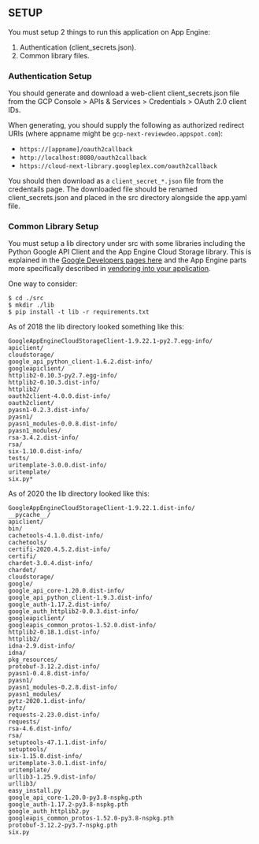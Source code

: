 ## SETUP

You must setup 2 things to run this application on App Engine:

1.  Authentication (client_secrets.json).
2.  Common library files.

### Authentication Setup

You should generate and download a web-client client_secrets.json file from the
GCP Console > APIs & Services > Credentials > OAuth 2.0 client IDs.

When generating, you should supply the following as authorized redirect URIs
(where appname might be `gcp-next-reviewdeo.appspot.com`):

*   `https://[appname]/oauth2callback`
*   `http://localhost:8080/oauth2callback`
*   `https://cloud-next-library.googleplex.com/oauth2callback`

You should then download as a `client_secret_*.json` file from the credentails
page. The downloaded file should be renamed client_secrets.json and placed in
the src directory alongside the app.yaml file.

### Common Library Setup

You must setup a lib directory under src with some libraries including the
Python Google API Client and the App Engine Cloud Storage library. This is
explained in the
[Google Developers pages here](https://developers.google.com/api-client-library/python/start/installation)
and the App Engine parts more specifically described in
[vendoring into your application](https://cloud.google.com/appengine/docs/standard/python/tools/using-libraries-python-27#vendoring).

One way to consider:

```
$ cd ./src
$ mkdir ./lib
$ pip install -t lib -r requirements.txt
```

As of 2018 the lib directory looked something like this:

```
GoogleAppEngineCloudStorageClient-1.9.22.1-py2.7.egg-info/
apiclient/
cloudstorage/
google_api_python_client-1.6.2.dist-info/
googleapiclient/
httplib2-0.10.3-py2.7.egg-info/
httplib2-0.10.3.dist-info/
httplib2/
oauth2client-4.0.0.dist-info/
oauth2client/
pyasn1-0.2.3.dist-info/
pyasn1/
pyasn1_modules-0.0.8.dist-info/
pyasn1_modules/
rsa-3.4.2.dist-info/
rsa/
six-1.10.0.dist-info/
tests/
uritemplate-3.0.0.dist-info/
uritemplate/
six.py*
```

As of 2020 the lib directory looked like this:

```
GoogleAppEngineCloudStorageClient-1.9.22.1.dist-info/
__pycache__/
apiclient/
bin/
cachetools-4.1.0.dist-info/
cachetools/
certifi-2020.4.5.2.dist-info/
certifi/
chardet-3.0.4.dist-info/
chardet/
cloudstorage/
google/
google_api_core-1.20.0.dist-info/
google_api_python_client-1.9.3.dist-info/
google_auth-1.17.2.dist-info/
google_auth_httplib2-0.0.3.dist-info/
googleapiclient/
googleapis_common_protos-1.52.0.dist-info/
httplib2-0.18.1.dist-info/
httplib2/
idna-2.9.dist-info/
idna/
pkg_resources/
protobuf-3.12.2.dist-info/
pyasn1-0.4.8.dist-info/
pyasn1/
pyasn1_modules-0.2.8.dist-info/
pyasn1_modules/
pytz-2020.1.dist-info/
pytz/
requests-2.23.0.dist-info/
requests/
rsa-4.6.dist-info/
rsa/
setuptools-47.1.1.dist-info/
setuptools/
six-1.15.0.dist-info/
uritemplate-3.0.1.dist-info/
uritemplate/
urllib3-1.25.9.dist-info/
urllib3/
easy_install.py
google_api_core-1.20.0-py3.8-nspkg.pth
google_auth-1.17.2-py3.8-nspkg.pth
google_auth_httplib2.py
googleapis_common_protos-1.52.0-py3.8-nspkg.pth
protobuf-3.12.2-py3.7-nspkg.pth
six.py
```
